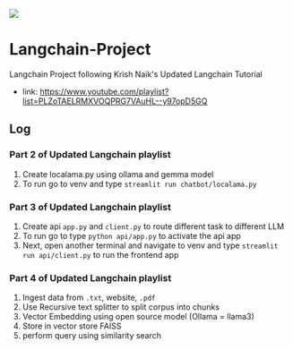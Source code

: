 ![](https://python.langchain.com/img/brand/wordmark.png)

# Langchain-Project
Langchain Project following Krish Naik's Updated Langchain Tutorial
- link: https://www.youtube.com/playlist?list=PLZoTAELRMXVOQPRG7VAuHL--y97opD5GQ

## Log
### Part 2 of Updated Langchain playlist
1. Create localama.py using ollama and gemma model
2. To run go to venv and type `streamlit run chatbot/localama.py`

### Part 3 of Updated Langchain playlist
1. Create api `app.py` and `client.py` to route different task to different LLM
2. To run go to type `python api/app.py` to activate the api app
3. Next, open another terminal and navigate to venv and type `streamlit run api/client.py` to run the frontend app

### Part 4 of Updated Langchain playlist
1. Ingest data from `.txt`, website, `.pdf`
2. Use Recursive text splitter to split corpus into chunks
3. Vector Embedding using open source model (Ollama = llama3)
4. Store in vector store FAISS
5. perform query using similarity search